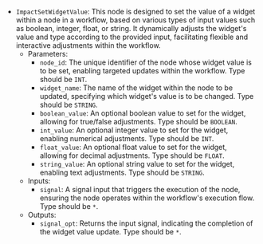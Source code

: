- `ImpactSetWidgetValue`: This node is designed to set the value of a widget within a node in a workflow, based on various types of input values such as boolean, integer, float, or string. It dynamically adjusts the widget's value and type according to the provided input, facilitating flexible and interactive adjustments within the workflow.
    - Parameters:
        - `node_id`: The unique identifier of the node whose widget value is to be set, enabling targeted updates within the workflow. Type should be `INT`.
        - `widget_name`: The name of the widget within the node to be updated, specifying which widget's value is to be changed. Type should be `STRING`.
        - `boolean_value`: An optional boolean value to set for the widget, allowing for true/false adjustments. Type should be `BOOLEAN`.
        - `int_value`: An optional integer value to set for the widget, enabling numerical adjustments. Type should be `INT`.
        - `float_value`: An optional float value to set for the widget, allowing for decimal adjustments. Type should be `FLOAT`.
        - `string_value`: An optional string value to set for the widget, enabling text adjustments. Type should be `STRING`.
    - Inputs:
        - `signal`: A signal input that triggers the execution of the node, ensuring the node operates within the workflow's execution flow. Type should be `*`.
    - Outputs:
        - `signal_opt`: Returns the input signal, indicating the completion of the widget value update. Type should be `*`.
